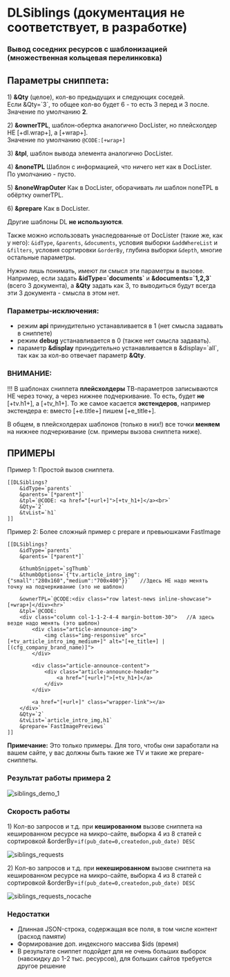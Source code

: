 # DLSiblings (документация не соответствует, в разработке)

### Вывод соседних ресурсов с шаблонизацией (множественная кольцевая перелинковка)

## Параметры сниппета:

1\) **&Qty** (целое), кол-во предыдущих и следующих соседей.  
Если &Qty=\`3\`, то общее кол-во будет 6 - то есть 3 перед и 3 после. Значение по умолчанию **2**.

2\) **&ownerTPL**, шаблон-обертка аналогично DocLister, но плейсхолдер НЕ [+dl.wrap+], а [+wrap+].  
Значение по умолчанию  `@CODE:[+wrap+]`

3\) **&tpl**, шаблон вывода элемента аналогично DocLister.

4\) **&noneTPL** Шаблон с информацией, что ничего нет как в DocLister.  
По умолчанию - пусто.

5\) **&noneWrapOuter** Как в DocLister, оборачивать ли шаблон noneTPL в обёртку ownerTPL.

6\) **&prepare** Как в DocLister.

Другие шаблоны DL **не используются**.  

Также можно использовать унаследованные от DocLister (такие же, как у него): `&idType`, `&parents`, `&documents`, условия выборки `&addWhereList` и  `&filters`, условия сортировки `&orderBy`, глубина выборки `&depth`, многие остальные параметры.

Нужно лишь понимать, имеют ли смысл эти параметры в вызове. Например, если задать **&idType=\`documents\`** и **&documents=\`1,2,3\`** (всего 3 документа), а **&Qty** задать как 3, то выводиться будут всегда эти 3 документа - смысла в этом нет.

### Параметры-исключения:
- режим **api** принудительно устанавливается в 1 (нет смысла задавать в сниппете)
- режим **debug** устанавливается в 0 (также нет смысла задавать).
- параметр **&display** принудительно устанавливается в &display=\`all\`, так как за кол-во отвечает параметр **&Qty**.

### ВНИМАНИЕ:
!!! В шаблонах сниппета **плейсхолдеры** ТВ-параметров записываются НЕ через точку, а через нижнее подчеркивание. То есть, будет **не** [+tv.h1+], а [+tv_h1+]. То же самое касается **экстендеров**, например экстендера e: вместо [+e.title+] пишем [+e_title+].

В общем, в плейсхолдерах шаблонов (только в них!) все точки **меняем** на нижнее подчеркивание (см. примеры вызова сниппета ниже).

## ПРИМЕРЫ

Пример 1: Простой вызов сниппета.

	[[DLSiblings?
		&idType=`parents`
		&parents=`[*parent*]`
		&tpl=`@CODE: <a href="[+url+]">[+tv_h1+]</a><br>`
		&Qty=`2`
		&tvList=`h1`
	]]


Пример 2: Более сложный пример с prepare и превьюшками FastImage

	[[DLSiblings?
		&idType=`parents`
		&parents=`[*parent*]`
		
		&thumbSnippet=`sgThumb`
		&thumbOptions=`{"tv.article_intro_img":{"small":"280x160","medium":"700x400"}}`   //Здесь НЕ надо менять точку на подчеркивание (это не шаблон)
		
		&ownerTPL=`@CODE:<div class="row latest-news inline-showcase">[+wrap+]</div><hr>`										
		&tpl=`@CODE:
		<div class="column col-1-1-2-4-4 margin-bottom-30">   //А здесь везде надо менять (это шаблон)              
			<div class="article-announce-img">
				<img class="img-responsive" src="[+tv_article_intro_img_medium+]" alt="[+e_title+] | [(cfg_company_brand_name)]">				
			</div>

			<div class="article-announce-content">
				<div class="article-announce-header">
					<a href="[+url+]">[+tv_h1+]</a>
				</div>
			</div>

			<a href="[+url+]" class="wrapper-link"></a>
		</div>`
		&Qty=`2`
		&tvList=`article_intro_img,h1`
		&prepare=`FastImagePreviews`
	]]




**Примечание:** Это только примеры. Для того, чтобы они заработали на вашем сайте, у вас должны быть такие же TV и такие же prepare-сниппеты.

### Результат работы примера 2
![siblings_demo_1](https://cloud.githubusercontent.com/assets/6253807/24569757/ea66affa-1691-11e7-8320-aa726ffd3dbc.png)

### Скорость работы
1\) Кол-во запросов и т.д. при **кешированном** вызове сниппета на кешированном ресурсе на микро-сайте, выборка 4 из 8 статей с сортировкой &orderBy=`if(pub_date=0,createdon,pub_date) DESC`

![siblings_requests](https://cloud.githubusercontent.com/assets/6253807/24569985/4e7dedd6-1693-11e7-955c-95574150e8de.png)

2\) Кол-во запросов и т.д. при **некешированном** вызове сниппета на кешированном ресурсе на микро-сайте, выборка 4 из 8 статей с сортировкой &orderBy=`if(pub_date=0,createdon,pub_date) DESC`

![siblings_requests_nocache](https://cloud.githubusercontent.com/assets/6253807/24570665/e1272e60-1696-11e7-8b7d-832009a2be07.png)

### Недостатки
- Длинная JSON-строка, содержащая все поля, в том числе контент (расход памяти)
- Формирование доп. индексного массива $ids (время)
- В результате сниппет подойдет для не очень больших выборок (навскидку до 1-2 тыс. ресурсов), для больших сайтов требуется другое решение
